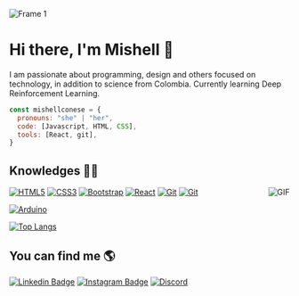 ![Frame 1](https://user-images.githubusercontent.com/74798783/191895711-173c6f64-6728-4486-aac8-bd88c5a8f1e8.png)
 
# <a>Hi there, I'm Mishell 👋</a> 

I am passionate about programming, design and others focused on technology, in addition to science from Colombia. Currently learning Deep Reinforcement Learning.
 
```javascript
const mishellconese = {
  pronouns: "she" | "her",
  code: [Javascript, HTML, CSS],
  tools: [React, git],
}
```

## Knowledges  👩‍💻 

<img align="right"  widt="5px" heigt="25" alt="GIF" src= "https://media1.giphy.com/media/L1R1tvI9svkIWwpVYr/giphy.gif?cid=ecf05e479y3p8apsjcar7gz4gsg196sqbhaavtvzt5ws2dfx&rid=giphy.gif&ct=g" />

[![HTML5](https://img.shields.io/badge/-HTML5-E34F26?style=flat-square&logo=html5&logoColor=white&link=https://github.com/mishellconese/)](https://github.com/mishellconese/)
[![CSS3](https://img.shields.io/badge/-CSS3-1572B6?style=flat-square&logo=css3&link=https://github.com/LuizCarlosAbbott/)](https://github.com/mishellconese/)
[![Bootstrap](https://img.shields.io/badge/-Bootstrap-563D7C?style=flat-square&logo=bootstrap&link=https://github.com/mishellconese/)](https://github.com/mishellconese/)
[![React](https://img.shields.io/badge/-React-black?style=flat-square&logo=react&link=https://github.com/LuizCarlosAbbott/)](https://github.com/mishellconese/)
[![Git](https://img.shields.io/badge/-Git-black?style=flat-square&logo=git&link=https://github.com/LuizCarlosAbbott/)](https://github.com/mishellconese/)
[![Git](https://img.shields.io/badge/-Git-black?style=flat-square&logo=git&link=https://github.com/LuizCarlosAbbott/)](https://github.com/mishellconese/)

[![Arduino](https://img.shields.io/badge/-Arduino-black?style=flat-square&logo=Arduino&link=https://github.com/mishellconese/)](https://github.com/mishellconese/)

[![Top Langs](https://github-readme-stats.vercel.app/api/top-langs/?username=mishellconese&layout=compact)](https://github.com/mishellconese/github-readme-stats)

## You can find me 🌎

[![Linkedin Badge](https://img.shields.io/badge/-LinkedIn-blue?style=flat-square&logo=Linkedin&logoColor=white&link=https://www.linkedin.com/in/mishell-uribe-560404221/)](https://www.linkedin.com/in/mishell-uribe-560404221/)
[![Instagram Badge](https://img.shields.io/badge/-instagram-fuchsia?style=flat-square&logo=instagram&logoColor=white&link=https://instagram.com/mishellconese)](https://instagram.com/mishellconese)
[![Discord](https://img.shields.io/badge/-Discord-b5b5b5?style=flat-square&logo=discord&link=https://discord.com/channels/mishellconese1670)](https://discord.com/channels/mishellconese1670)

<br/>




<!--
**mishellconese/mishellconese** is a ✨ _special_ ✨ repository because its `README.md` (this file) appears on your GitHub profile.

Here are some ideas to get you started:

- 🔭 I’m currently working on ...
- 🌱 I’m currently learning ...
- 👯 I’m looking to collaborate on ...
- 🤔 I’m looking for help with ...
- 💬 Ask me about ...
- 📫 How to reach me: ...
- 😄 Pronouns: ...
- ⚡ Fun fact: ...
-->
